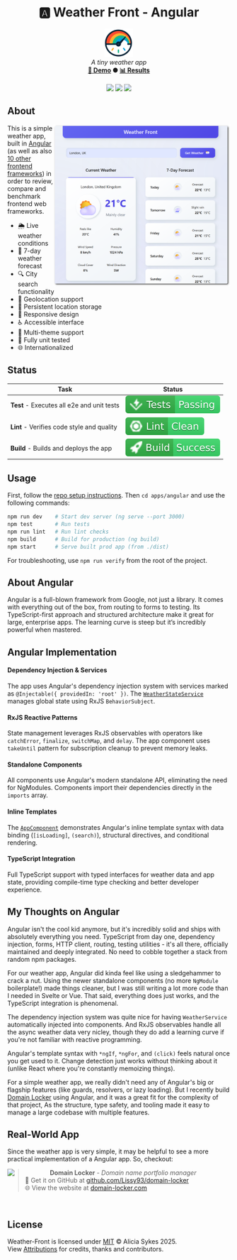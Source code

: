 <!-- start_header -->
<h1 align="center">🅰️ Weather Front - Angular</h1>

<p align="center">
  <img width="64" src="https://raw.githubusercontent.com/lissy93/framework-benchmarks/refs/heads/main/assets/favicon.png" /><br>
  <i>A tiny weather app</i>
  <br>
  <b><a href="/">🚀 Demo</a> ● <a href="https://frontend-framework-benchmarks.as93.net">📊 Results</a></b>
  <br><br>
  <a href="https://angular.io/" target="_blank"><img src="https://img.shields.io/badge/Framework-Angular-DD0031?logo=angular&logoColor=fff&labelColor=DD0031" /></a>
  <a href="https://github.com/Lissy93/framework-benchmarks/blob/main/LICENSE"><img src="https://img.shields.io/badge/License-MIT-AE56FF?logo=googledocs&logoColor=fff&labelColor=8A2BE2" /></a>
  <a href="https://github.com/lissy93"><img src="https://img.shields.io/badge/Author-Lissy93-EA4AAA?logo=githubsponsors&logoColor=fff&labelColor=E31591" /></a>
</p>
<!-- end_header -->

<!-- start_about -->

## About

<img align="right" src="/assets/screenshot.png" width="400">

This is a simple weather app, built in [Angular](https://angular.io/) (as well as also [10 other frontend frameworks](/)) in order to review, compare and benchmark frontend web frameworks.

- 🌦️ Live weather conditions
- 📅 7-day weather forecast
- 🔍 City search functionality
- 📍 Geolocation support
- 💾 Persistent location storage
- 📱 Responsive design
- ♿ Accessible interface
- 🎨 Multi-theme support
- 🧪 Fully unit tested
- 🌐 Internationalized

<!-- end_about -->

<!-- start_status -->

## Status

| Task | Status |
|---|---|
| **Test** - Executes all e2e and unit tests | [![Test Status](https://raw.githubusercontent.com/lissy93/framework-benchmarks/refs/heads/badges/test-angular.svg)](https://github.com/lissy93/framework-benchmarks/actions/workflows/test.yml) |
| **Lint** - Verifies code style and quality | [![Lint Status](https://raw.githubusercontent.com/lissy93/framework-benchmarks/refs/heads/badges/lint-angular.svg)](https://github.com/lissy93/framework-benchmarks/actions/workflows/lint.yml) |
| **Build** - Builds and deploys the app | [![Build Status](https://raw.githubusercontent.com/lissy93/framework-benchmarks/refs/heads/badges/build-angular.svg)](https://github.com/lissy93/framework-benchmarks/actions/workflows/build.yml) |

<!-- end_status -->

<!-- start_usage -->

## Usage

First, follow the [repo setup instructions](https://github.com/lissy93/framework-benchmarks?tab=readme-ov-file#usage). Then `cd apps/angular` and use the following commands:

```bash
npm run dev    # Start dev server (ng serve --port 3000)
npm test       # Run tests
npm run lint   # Run lint checks
npm build      # Build for production (ng build)
npm start      # Serve built prod app (from ./dist)
```

For troubleshooting, use `npm run verify` from the root of the project.

<!-- end_usage -->

## About Angular
<!-- start_framework_description -->
Angular is a full-blown framework from Google, not just a library. 
It comes with everything out of the box, from routing to forms to testing. 
Its TypeScript-first approach and structured architecture make it great for large, enterprise apps. 
The learning curve is steep but it’s incredibly powerful when mastered.

<!-- end_framework_description -->

## Angular Implementation
<!-- start_framework_specific -->
#### Dependency Injection & Services
The app uses Angular's dependency injection system with services marked as `@Injectable({ providedIn: 'root' })`. The [`WeatherStateService`](https://github.com/Lissy93/framework-benchmarks/blob/main/apps/angular/src/app/services/weather-state.service.ts) manages global state using RxJS `BehaviorSubject`.

#### RxJS Reactive Patterns
State management leverages RxJS observables with operators like `catchError`, `finalize`, `switchMap`, and `delay`. The app component uses `takeUntil` pattern for subscription cleanup to prevent memory leaks.

#### Standalone Components
All components use Angular's modern standalone API, eliminating the need for NgModules. Components import their dependencies directly in the `imports` array.

#### Inline Templates
The [`AppComponent`](https://github.com/Lissy93/framework-benchmarks/blob/main/apps/angular/src/app/app.component.ts) demonstrates Angular's inline template syntax with data binding (`[isLoading]`, `(search)`), structural directives, and conditional rendering.

#### TypeScript Integration
Full TypeScript support with typed interfaces for weather data and app state, providing compile-time type checking and better developer experience.
<!-- end_framework_specific -->

## My Thoughts on Angular
<!-- start_my_thoughts -->
Angular isn't the cool kid anymore, but it's incredibly solid and ships with absolutely everything you need. TypeScript from day one, dependency injection, forms, HTTP client, routing, testing utilities - it's all there, officially maintained and deeply integrated. No need to cobble together a stack from random npm packages.

For our weather app, Angular did kinda feel like using a sledgehammer to crack a nut. Using the newer standalone components (no more `NgModule` boilerplate!) made things cleaner, but I was still writing a lot more code than I needed in Svelte or Vue. That said, everything does just works, and the TypeScript integration is phenomenal.

The dependency injection system was quite nice for having `WeatherService` automatically injected into components. And RxJS observables handle all the async weather data very nicley, though they do add a learning curve if you're not familiar with reactive programming.

Angular's template syntax with `*ngIf`, `*ngFor`, and `(click)` feels natural once you get used to it. Change detection just works without thinking about it (unlike React where you're constantly memoizing things).

For a simple weather app, we really didn't need any of Angular's big or flagship features (like guards, resolvers, or lazy loading). But I recently build [Domain Locker](https://github.com/lissy93/domain-locker) using Angular, and it was a great fit for the complexity of that project, As the structure, type safety, and tooling made it easy to manage a large codebase with multiple features.
<!-- end_my_thoughts -->


<!-- start_real_world_app -->

## Real-World App
Since the weather app is very simple, it may be helpful to see a more practical implementation of a Angular app. So, checkout:

<a href="https://github.com/Lissy93/domain-locker"><img align="left" src="https://storage.googleapis.com/as93-screenshots/project-logos/domain-locker.png" width="96"></a>

> **Domain Locker** - _Domain name portfolio manager_<br>
> 🐙 Get it on GitHub at [github.com/Lissy93/domain-locker](https://github.com/Lissy93/domain-locker)<br>
> 🌐 View the website at [domain-locker.com](https://domain-locker.com)

<br>
<!-- end_real_world_app -->

<!-- start_license -->

## License

Weather-Front is licensed under [MIT](https://github.com/lissy93/framework-benchmarks/blob/main/LICENSE) © Alicia Sykes 2025.<br>
View [Attributions](https://github.com/lissy93/framework-benchmarks?tab=readme-ov-file#attributions) for credits, thanks and contributors.

<!-- end_license -->
